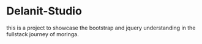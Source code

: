 # Delanit-Studio
this is a project to showcase the bootstrap and jquery understanding in the fullstack journey of moringa.
